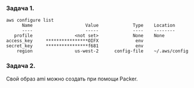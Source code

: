 ### Задача 1.
```
aws configure list 
      Name                    Value             Type    Location
      ----                    -----             ----    --------
   profile                <not set>             None    None
access_key     ****************OIFX              env    
secret_key     ****************f681              env    
    region                us-west-2      config-file    ~/.aws/config
```
### Задача 2.
Свой образ ami можно создать при помощи Packer.
